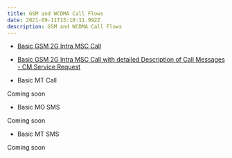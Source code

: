 ```yaml
---
title: GSM and WCDMA Call Flows
date: 2021-09-11T15:10:11.992Z
description: GSM and WCDMA Call Flows
---
```

* [Basic GSM 2G Intra MSC Call](https://youtu.be/JvvmDIjCPto)


* [Basic GSM 2G Intra MSC Call with detailed Description of Call Messages - CM Service Request](https://youtu.be/P94LwwQtSQc)

  [](https://youtu.be/P94LwwQtSQc)
* Basic MT Call

Coming soon

* Basic MO SMS

Coming soon

* Basic MT SMS

Coming soon